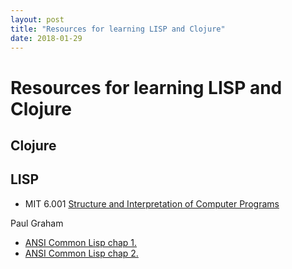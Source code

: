```yaml
---
layout: post
title: "Resources for learning LISP and Clojure"
date: 2018-01-29
---
```


# Resources for learning LISP and Clojure

## Clojure

## LISP

- MIT 6.001 [Structure and Interpretation of Computer Programs](https://ocw.mit.edu/courses/electrical-engineering-and-computer-science/6-001-structure-and-interpretation-of-computer-programs-spring-2005/)

Paul Graham

- [ANSI Common Lisp chap 1.](https://sep.yimg.com/ty/cdn/paulgraham/acl1.txt)
- [ANSI Common Lisp chap 2.](https://sep.yimg.com/ty/cdn/paulgraham/acl2.txt)
